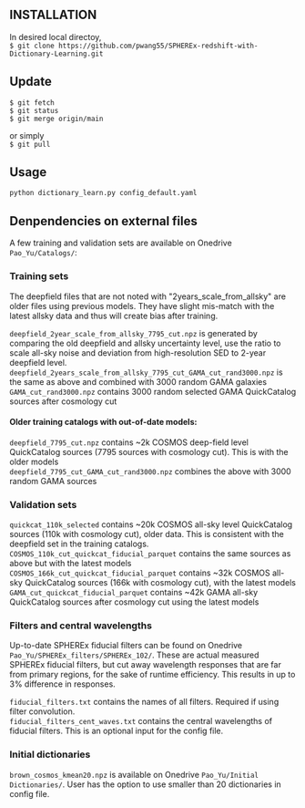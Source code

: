 ## INSTALLATION

In desired local directoy,  
`$ git clone https://github.com/pwang55/SPHEREx-redshift-with-Dictionary-Learning.git`

## Update
```
$ git fetch
$ git status
$ git merge origin/main
```
or simply  
`$ git pull`

## Usage  
`python dictionary_learn.py config_default.yaml`

## Denpendencies on external files

A few training and validation sets are available on Onedrive `Pao_Yu/Catalogs/`:

### Training sets

The deepfield files that are not noted with "2years_scale_from_allsky" are older files using previous models. They have slight mis-match with the latest allsky data and thus will create bias after training.

`deepfield_2year_scale_from_allsky_7795_cut.npz` is generated by comparing the old deepfield and allsky uncertainty level, use the ratio to scale all-sky noise and deviation from high-resolution SED to 2-year deepfield level.  
`deepfield_2years_scale_from_allsky_7795_cut_GAMA_cut_rand3000.npz` is the same as above and combined with 3000 random GAMA galaxies  
`GAMA_cut_rand3000.npz` contains 3000 random selected GAMA QuickCatalog sources after cosmology cut  

#### Older training catalogs with out-of-date models:
`deepfield_7795_cut.npz` contains ~2k COSMOS deep-field level QuickCatalog sources (7795 sources with cosmology cut). This is with the older models  
`deepfield_7795_cut_GAMA_cut_rand3000.npz` combines the above with 3000 random GAMA sources  


### Validation sets

`quickcat_110k_selected` contains ~20k COSMOS all-sky level QuickCatalog sources (110k with cosmology cut), older data. This is consistent with the deepfield set in the training catalogs.  
`COSMOS_110k_cut_quickcat_fiducial_parquet` contains the same sources as above but with the latest models  
`COSMOS_166k_cut_quickcat_fiducial_parquet` contains ~32k COSMOS all-sky QuickCatalog sources (166k with cosmology cut), with the latest models  
`GAMA_cut_quickcat_fiducial_parquet` contains ~42k GAMA all-sky QuickCatalog sources after cosmology cut using the latest models  

### Filters and central wavelengths

Up-to-date SPHEREx fiducial filters can be found on Onedrive `Pao_Yu/SPHEREx_filters/SPHEREx_102/`. These are actual measured SPHEREx fiducial filters, but cut away wavelength responses that are far from primary regions, for the sake of runtime efficiency. This results in up to 3% difference in responses.

`fiducial_filters.txt` contains the names of all filters. Required if using filter convolution.  
`fiducial_filters_cent_waves.txt` contains the central wavelengths of fiducial filters. This is an optional input for the config file.  

### Initial dictionaries

`brown_cosmos_kmean20.npz` is available on Onedrive `Pao_Yu/Initial Dictionaries/`. User has the option to use smaller than 20 dictionaries in config file.

